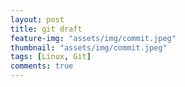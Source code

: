 ```yaml
---
layout: post
title: git draft
feature-img: "assets/img/commit.jpeg"
thumbnail: "assets/img/commit.jpeg"
tags: [Linux, Git]
comments: true
---
```


